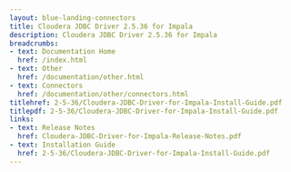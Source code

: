 ```yaml
---
layout: blue-landing-connectors
title: Cloudera JDBC Driver 2.5.36 for Impala
description: Cloudera JDBC Driver 2.5.36 for Impala
breadcrumbs:
- text: Documentation Home
  href: /index.html
- text: Other
  href: /documentation/other.html
- text: Connectors
  href: /documentation/other/connectors.html
titlehref: 2-5-36/Cloudera-JDBC-Driver-for-Impala-Install-Guide.pdf
titlepdf: 2-5-36/Cloudera-JDBC-Driver-for-Impala-Install-Guide.pdf
links:
- text: Release Notes
  href: Cloudera-JDBC-Driver-for-Impala-Release-Notes.pdf
- text: Installation Guide
  href: 2-5-36/Cloudera-JDBC-Driver-for-Impala-Install-Guide.pdf
---
```

